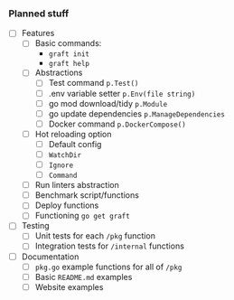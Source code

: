 ### Planned stuff

- [ ] Features
    - [ ] Basic commands:
      - `graft init`
      - `graft help`
    - [ ] Abstractions
      - [ ] Test command `p.Test()`
      - [ ] .env variable setter `p.Env(file string)`
      - [ ] go mod download/tidy `p.Module` 
      - [ ] go update dependencies `p.ManageDependencies`
      - [ ] Docker command `p.DockerCompose()`
    - [ ] Hot reloading option
      - [ ] Default config
      - [ ] `WatchDir`
      - [ ] `Ignore`
      - [ ] `Command`
    - [ ] Run linters abstraction
    - [ ] Benchmark script/functions
    - [ ] Deploy functions
    - [ ] Functioning `go get graft`
- [ ] Testing
    - [ ] Unit tests for each `/pkg` function
    - [ ] Integration tests for `/internal` functions
- [ ] Documentation
    - [ ] `pkg.go` example functions for all of `/pkg`
    - [ ] Basic `README.md` examples
    - [ ] Website examples